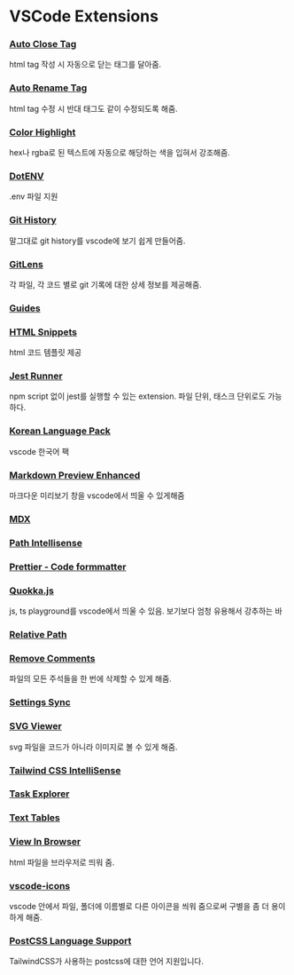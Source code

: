 # VSCode Extensions

### [Auto Close Tag](https://marketplace.visualstudio.com/items?itemName=formulahendry.auto-close-tag)

html tag 작성 시 자동으로 닫는 태그를 달아줌.

### [Auto Rename Tag](https://marketplace.visualstudio.com/items?itemName=formulahendry.auto-rename-tag)

html tag 수정 시 반대 태그도 같이 수정되도록 해줌.

### [Color Highlight](https://marketplace.visualstudio.com/items?itemName=naumovs.color-highlight)

hex나 rgba로 된 텍스트에 자동으로 해당하는 색을 입혀서 강조해줌.

### [DotENV](https://marketplace.visualstudio.com/items?itemName=mikestead.dotenv)

.env 파일 지원

### [Git History](https://marketplace.visualstudio.com/items?itemName=donjayamanne.githistory)

말그대로 git history를 vscode에 보기 쉽게 만들어줌.

### [GitLens](https://marketplace.visualstudio.com/items?itemName=eamodio.gitlens)

각 파일, 각 코드 별로 git 기록에 대한 상세 정보를 제공해줌.

### [Guides](https://marketplace.visualstudio.com/items?itemName=spywhere.guides)

### [HTML Snippets](https://marketplace.visualstudio.com/items?itemName=abusaidm.html-snippets)

html 코드 템플릿 제공

### [Jest Runner](https://marketplace.visualstudio.com/items?itemName=firsttris.vscode-jest-runner)

npm script 없이 jest를 실행할 수 있는 extension. 파일 단위, 태스크 단위로도 가능하다.

### [Korean Language Pack](https://marketplace.visualstudio.com/items?itemName=MS-CEINTL.vscode-language-pack-ko)

vscode 한국어 팩

### [Markdown Preview Enhanced](https://marketplace.visualstudio.com/items?itemName=shd101wyy.markdown-preview-enhanced)

마크다운 미리보기 창을 vscode에서 띄울 수 있게해줌

### [MDX](https://marketplace.visualstudio.com/items?itemName=silvenon.mdx)

### [Path Intellisense](https://marketplace.visualstudio.com/items?itemName=christian-kohler.path-intellisense)

### [Prettier - Code formmatter](https://marketplace.visualstudio.com/items?itemName=esbenp.prettier-vscode)

### [Quokka.js](https://marketplace.visualstudio.com/items?itemName=WallabyJs.quokka-vscode)

js, ts playground를 vscode에서 띄울 수 있음. 보기보다 엄청 유용해서 강추하는 바

### [Relative Path](https://marketplace.visualstudio.com/items?itemName=jakob101.RelativePath)

### [Remove Comments](https://marketplace.visualstudio.com/items?itemName=plibither8.remove-comments)

파일의 모든 주석들을 한 번에 삭제할 수 있게 해줌.

### [Settings Sync](https://marketplace.visualstudio.com/items?itemName=Shan.code-settings-sync)

### [SVG Viewer](https://marketplace.visualstudio.com/items?itemName=cssho.vscode-svgviewer)

svg 파일을 코드가 아니라 이미지로 볼 수 있게 해줌.

### [Tailwind CSS IntelliSense](https://marketplace.visualstudio.com/items?itemName=bradlc.vscode-tailwindcss)

### [Task Explorer](https://marketplace.visualstudio.com/items?itemName=spmeesseman.vscode-taskexplorer)

### [Text Tables](https://marketplace.visualstudio.com/items?itemName=RomanPeshkov.vscode-text-tables)

### [View In Browser](https://marketplace.visualstudio.com/items?itemName=qinjia.view-in-browser)

html 파일을 브라우저로 띄워 줌.

### [vscode-icons](https://marketplace.visualstudio.com/items?itemName=vscode-icons-team.vscode-icons)

vscode 안에서 파일, 폴더에 이름별로 다른 아이콘을 씌워 줌으로써 구별을 좀 더 용이하게 해줌.

### [PostCSS Language Support](https://marketplace.visualstudio.com/items?itemName=csstools.postcss)

TailwindCSS가 사용하는 postcss에 대한 언어 지원입니다.
